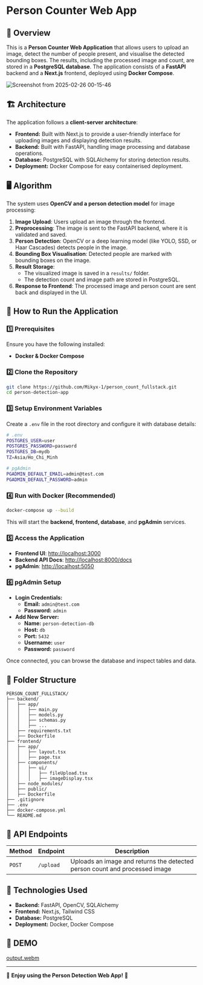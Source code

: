 # Person Counter Web App

## 📌 Overview
This is a **Person Counter Web Application** that allows users to upload an image, detect the number of people present, and visualise the detected bounding boxes. The results, including the processed image and count, are stored in a **PostgreSQL database**. The application consists of a **FastAPI** backend and a **Next.js** frontend, deployed using **Docker Compose**.

![Screenshot from 2025-02-26 00-15-46](https://github.com/user-attachments/assets/9feaf1f7-2e0b-49fb-9268-d497a8fed579)


## 🏗️ Architecture

The application follows a **client-server architecture**:

- **Frontend:** Built with Next.js to provide a user-friendly interface for uploading images and displaying detection results.
- **Backend:** Built with FastAPI, handling image processing and database operations.
- **Database:** PostgreSQL with SQLAlchemy for storing detection results.
- **Deployment:** Docker Compose for easy containerised deployment.

## 🖥️ Algorithm
The system uses **OpenCV and a person detection model** for image processing:

1. **Image Upload**: Users upload an image through the frontend.
2. **Preprocessing**: The image is sent to the FastAPI backend, where it is validated and saved.
3. **Person Detection**: OpenCV or a deep learning model (like YOLO, SSD, or Haar Cascades) detects people in the image.
4. **Bounding Box Visualisation**: Detected people are marked with bounding boxes on the image.
5. **Result Storage**:
   - The visualized image is saved in a `results/` folder.
   - The detection count and image path are stored in PostgreSQL.
6. **Response to Frontend**: The processed image and person count are sent back and displayed in the UI.

## 🚀 How to Run the Application

### 1️⃣ Prerequisites
Ensure you have the following installed:
- **Docker & Docker Compose**

### 2️⃣ Clone the Repository
```sh
git clone https://github.com/Mikyx-1/person_count_fullstack.git
cd person-detection-app
```

### 3️⃣ Setup Environment Variables
Create a `.env` file in the root directory and configure it with database details:
```sh
# .env
POSTGRES_USER=user
POSTGRES_PASSWORD=password
POSTGRES_DB=mydb
TZ=Asia/Ho_Chi_Minh

# pgAdmin
PGADMIN_DEFAULT_EMAIL=admin@test.com
PGADMIN_DEFAULT_PASSWORD=admin

```

### 4️⃣ Run with Docker (Recommended)
```sh
docker-compose up --build
```
This will start the **backend, frontend, database**, and **pgAdmin** services.

### 5️⃣ Access the Application
- **Frontend UI**: [http://localhost:3000](http://localhost:3000)
- **Backend API Docs**: [http://localhost:8000/docs](http://localhost:8000/docs)
- **pgAdmin**: [http://localhost:5050](http://localhost:5050)

### 6️⃣ pgAdmin Setup
- **Login Credentials:**
  - **Email:** `admin@test.com`
  - **Password:** `admin`
- **Add New Server:**
  - **Name:** `person-detection-db`
  - **Host:** `db`
  - **Port:** `5432`
  - **Username:** `user`
  - **Password:** `password`

Once connected, you can browse the database and inspect tables and data.



## 📂 Folder Structure
```
PERSON_COUNT_FULLSTACK/
├── backend/
│   ├── app/
│   │   ├── main.py
│   │   ├── models.py
│   │   ├── schemas.py
│   │   ├── ...
│   ├── requirements.txt
│   ├── Dockerfile
├── frontend/
│   ├── app/
│   │   ├── layout.tsx
│   │   ├── page.tsx
│   ├── components/
│   │   ├── ui/
│   │   │   ├── fileUpload.tsx
│   │   │   ├── imageDisplay.tsx
│   ├── node_modules/
│   ├── public/
│   ├── Dockerfile
├── .gitignore
├── .env
├── docker-compose.yml
└── README.md
```

## 🎯 API Endpoints
| Method | Endpoint  | Description |
|--------|----------|-------------|
| `POST` | `/upload` | Uploads an image and returns the detected person count and processed image |

## 🔧 Technologies Used
- **Backend:** FastAPI, OpenCV, SQLAlchemy
- **Frontend:** Next.js, Tailwind CSS
- **Database:** PostgreSQL
- **Deployment:** Docker, Docker Compose


## 🎥 DEMO 

[output.webm](https://github.com/user-attachments/assets/e0ad5d95-26ae-41a8-bd01-a800bf275fe0)


---
🚀 **Enjoy using the Person Detection Web App!** 🎉

